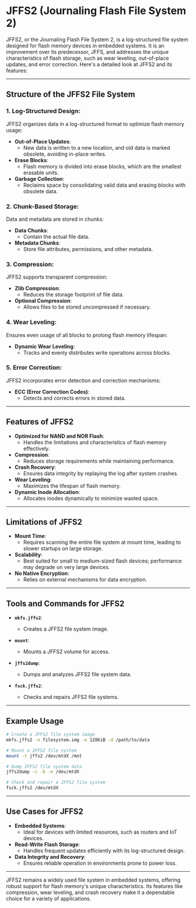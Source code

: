 # JFFS2 (Journaling Flash File System 2)

JFFS2, or the Journaling Flash File System 2, is a log-structured file system designed for flash memory devices in embedded systems. It is an improvement over its predecessor, JFFS, and addresses the unique characteristics of flash storage, such as wear leveling, out-of-place updates, and error correction. Here's a detailed look at JFFS2 and its features:

---

## Structure of the JFFS2 File System

### 1. Log-Structured Design:
JFFS2 organizes data in a log-structured format to optimize flash memory usage:

- **Out-of-Place Updates**:
    - New data is written to a new location, and old data is marked obsolete, avoiding in-place writes.
- **Erase Blocks**:
    - Flash memory is divided into erase blocks, which are the smallest erasable units.
- **Garbage Collection**:
    - Reclaims space by consolidating valid data and erasing blocks with obsolete data.

### 2. Chunk-Based Storage:
Data and metadata are stored in chunks:

- **Data Chunks**:
    - Contain the actual file data.
- **Metadata Chunks**:
    - Store file attributes, permissions, and other metadata.

### 3. Compression:
JFFS2 supports transparent compression:

- **Zlib Compression**:
    - Reduces the storage footprint of file data.
- **Optional Compression**:
    - Allows files to be stored uncompressed if necessary.

### 4. Wear Leveling:
Ensures even usage of all blocks to prolong flash memory lifespan:

- **Dynamic Wear Leveling**:
    - Tracks and evenly distributes write operations across blocks.

### 5. Error Correction:
JFFS2 incorporates error detection and correction mechanisms:

- **ECC (Error Correction Codes)**:
    - Detects and corrects errors in stored data.

---

## Features of JFFS2

- **Optimized for NAND and NOR Flash**:
    - Handles the limitations and characteristics of flash memory effectively.
- **Compression**:
    - Reduces storage requirements while maintaining performance.
- **Crash Recovery**:
    - Ensures data integrity by replaying the log after system crashes.
- **Wear Leveling**:
    - Maximizes the lifespan of flash memory.
- **Dynamic Inode Allocation**:
    - Allocates inodes dynamically to minimize wasted space.

---

## Limitations of JFFS2

- **Mount Time**:
    - Requires scanning the entire file system at mount time, leading to slower startups on large storage.
- **Scalability**:
    - Best suited for small to medium-sized flash devices; performance may degrade on very large devices.
- **No Native Encryption**:
    - Relies on external mechanisms for data encryption.

---

## Tools and Commands for JFFS2

- **`mkfs.jffs2`**:
    - Creates a JFFS2 file system image.

- **`mount`**:
    - Mounts a JFFS2 volume for access.

- **`jffs2dump`**:
    - Dumps and analyzes JFFS2 file system data.

- **`fsck.jffs2`**:
    - Checks and repairs JFFS2 file systems.

---

## Example Usage

```bash
# Create a JFFS2 file system image
mkfs.jffs2 -o filesystem.img -e 128KiB -d /path/to/data

# Mount a JFFS2 file system
mount -t jffs2 /dev/mtdX /mnt

# Dump JFFS2 file system data
jffs2dump -c -b -e /dev/mtdX

# Check and repair a JFFS2 file system
fsck.jffs2 /dev/mtdX
```

---

## Use Cases for JFFS2

- **Embedded Systems**:
    - Ideal for devices with limited resources, such as routers and IoT devices.
- **Read-Write Flash Storage**:
    - Handles frequent updates efficiently with its log-structured design.
- **Data Integrity and Recovery**:
    - Ensures reliable operation in environments prone to power loss.

---

JFFS2 remains a widely used file system in embedded systems, offering robust support for flash memory's unique characteristics. Its features like compression, wear leveling, and crash recovery make it a dependable choice for a variety of applications. 